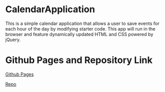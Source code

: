 # CalendarApplication
This is a simple calendar application that allows a user to save events for each hour of the day by modifying starter code. This app will run in the browser and feature dynamically updated HTML and CSS powered by jQuery. 

# Github Pages and Repository Link

[Github Pages](https://vcristian1.github.io/CalendarApplication/)

[Repo](https://github.com/vcristian1/CalendarApplication)

